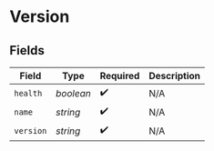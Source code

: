 # Version


## Fields

| Field              | Type               | Required           | Description        |
| ------------------ | ------------------ | ------------------ | ------------------ |
| `health`           | *boolean*          | :heavy_check_mark: | N/A                |
| `name`             | *string*           | :heavy_check_mark: | N/A                |
| `version`          | *string*           | :heavy_check_mark: | N/A                |